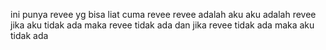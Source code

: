 ini punya revee yg bisa liat cuma revee revee adalah aku aku adalah revee jika aku tidak ada maka revee tidak ada dan jika revee tidak ada maka aku tidak ada

